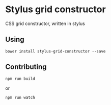 # Stylus grid constructor
CSS grid constructor, written in stylus

## Using
```
bower install stylus-grid-constructor --save
```

## Contributing

```
npm run build
```
or
```
npm run watch
```
